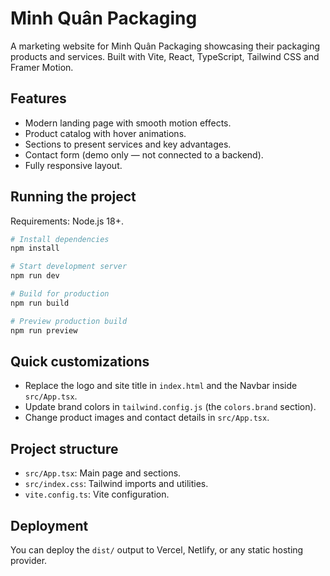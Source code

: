 # Minh Quân Packaging

A marketing website for Minh Quân Packaging showcasing their packaging products and services. Built with Vite, React, TypeScript, Tailwind CSS and Framer Motion.

## Features
- Modern landing page with smooth motion effects.
- Product catalog with hover animations.
- Sections to present services and key advantages.
- Contact form (demo only — not connected to a backend).
- Fully responsive layout.

## Running the project
Requirements: Node.js 18+.

```powershell
# Install dependencies
npm install

# Start development server
npm run dev

# Build for production
npm run build

# Preview production build
npm run preview
```

## Quick customizations
- Replace the logo and site title in `index.html` and the Navbar inside `src/App.tsx`.
- Update brand colors in `tailwind.config.js` (the `colors.brand` section).
- Change product images and contact details in `src/App.tsx`.

## Project structure
- `src/App.tsx`: Main page and sections.
- `src/index.css`: Tailwind imports and utilities.
- `vite.config.ts`: Vite configuration.

## Deployment
You can deploy the `dist/` output to Vercel, Netlify, or any static hosting provider.
